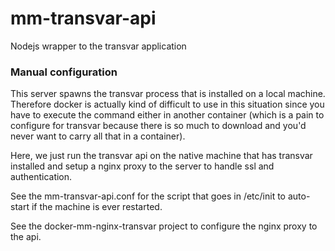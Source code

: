 # mm-transvar-api

Nodejs wrapper to the transvar application

### Manual configuration
This server spawns the transvar process that is installed on a local machine.  Therefore docker is actually kind of difficult to use in this situation since you have to execute the command either in another container (which is a pain to configure for transvar because there is so much to download and you'd never want to carry all that in a container).

Here, we just run the transvar api on the native machine that has transvar installed and setup a nginx proxy to the server to handle ssl and authentication.

See the mm-transvar-api.conf for the script that goes in /etc/init to auto-start if the machine is ever restarted.

See the docker-mm-nginx-transvar project to configure the nginx proxy to the api.